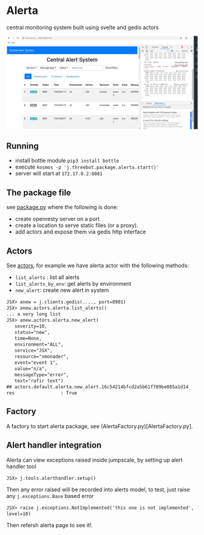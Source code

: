 # Alerta

central monitoring system built using svelte and gedis actors

![alerta](./alerta.jpg)

## Running 

- install bottle module `pip3 install bottle`
- execute `kosmos -p 'j.threebot.package.alerta.start()'`
- server will start at `172.17.0.2:8081`

## The package file

see [package.py](package.py) where the following is done:

- create openresty server on a port
- create a location to serve static files (or a proxy).
- add actors and expose them via gedis http interface

## Actors

See [actors](actors), for example we have alerta actor with the following methods:

- `list_alerts` : list all alerts 
- `list_alerts_by_env`: get alerts by environment
- `new_alert`: create new alert in system


```python3
JSX> anew = j.clients.gedis(...., port=8901)
JSX> anew.actors.alerta.list_alerts() 
... a very long list
JSX> anew.actors.alerta.new_alert(
   severity=10, 
   status="new", 
   time=None, 
   environment="ALL", 
   service="JSX", 
   resource="xmonader", 
   event="event 1", 
   value="n/a", 
   messageType="error", 
   text="rafir text") 
## actors.default.alerta.new_alert.16c54214bfcd2a5b61f789be085a1d14
res                 : True
```


## Factory

A factory to start alerta package, see (AlertaFactory.py)[AlertaFactory.py].

## Alert handler integration

Alerta can view exceptions raised inside jumpscale, by setting up alert handler tool

```
JSX> j.tools.alerthandler.setup()
```

Then any error raised will be recorded into alerts model, to test, just raise any `j.exceptions.Base` based error

```
JSX> raise j.exceptions.NotImplemented('this one is not implemented', level=10)
```

Then refersh alerta page to see it!.


